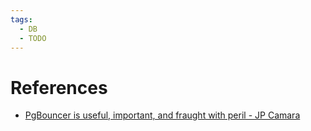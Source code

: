 ```yaml
---
tags:
  - DB
  - TODO
---
```


# References

- [PgBouncer is useful, important, and fraught with peril - JP Camara](https://jpcamara.com/2023/04/12/pgbouncer-is-useful.html#connection-pooling)
